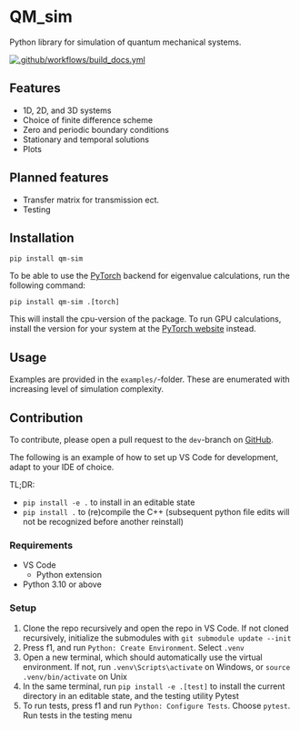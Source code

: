 # QM_sim

Python library for simulation of quantum mechanical systems.

[![.github/workflows/build_docs.yml](https://github.com/viljarjf/QM_sim/actions/workflows/build_docs.yml/badge.svg?branch=main&event=page_build)](https://github.com/viljarjf/QM_sim/actions/workflows/build_docs.yml)

## Features 
- 1D, 2D, and 3D systems
- Choice of finite difference scheme
- Zero and periodic boundary conditions
- Stationary and temporal solutions
- Plots

## Planned features
- Transfer matrix for transmission ect.
- Testing

## Installation

`pip install qm-sim`

To be able to use the [PyTorch](https://pytorch.org/) backend for eigenvalue calculations, run the following command: 

`pip install qm-sim .[torch]`

This will install the cpu-version of the package. To run GPU calculations, install the version for your system at the [PyTorch website](https://pytorch.org/get-started/locally/) instead.

## Usage

Examples are provided in the `examples/`-folder.
These are enumerated with increasing level of simulation complexity.

## Contribution

To contribute, please open a pull request to the `dev`-branch on [GitHub](https://www.github.com/viljarjf/QM_sim/pulls).

The following is an example of how to set up VS Code for development, adapt to your IDE of choice.

TL;DR: 
- `pip install -e .` to install in an editable state
- `pip install .` to (re)compile the C++ (subsequent python file edits will not be recognized before another reinstall)

### Requirements
- VS Code
    - Python extension
- Python 3.10 or above

### Setup
1. Clone the repo recursively and open the repo in VS Code. If not cloned recursively, initialize the submodules with `git submodule update --init`
2. Press f1, and run `Python: Create Environment`. Select `.venv`
3. Open a new terminal, which should automatically use the virtual environment. If not, run `.venv\Scripts\activate` on Windows, or `source .venv/bin/activate` on Unix
4. In the same terminal, run `pip install -e .[test]` to install the current directory in an editable state, and the testing utility Pytest
5. To run tests, press f1 and run `Python: Configure Tests`. Choose `pytest`. Run tests in the testing menu

